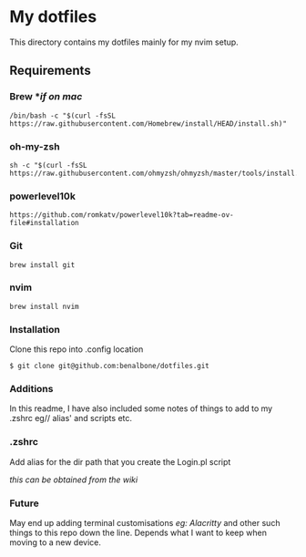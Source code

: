 # My dotfiles

This directory contains my dotfiles mainly for my nvim setup.

## Requirements

### Brew *_if on mac_

```
/bin/bash -c "$(curl -fsSL https://raw.githubusercontent.com/Homebrew/install/HEAD/install.sh)"
```

### oh-my-zsh

```
sh -c "$(curl -fsSL https://raw.githubusercontent.com/ohmyzsh/ohmyzsh/master/tools/install.sh)"
```

### powerlevel10k

```
https://github.com/romkatv/powerlevel10k?tab=readme-ov-file#installation
```

### Git

```
brew install git
```

### nvim

```
brew install nvim
```

### Installation

Clone this repo into .config location

```
$ git clone git@github.com:benalbone/dotfiles.git
```

### Additions

In this readme, I have also included some notes of things to add to my .zshrc eg// alias' and scripts etc.

### .zshrc

Add alias for the dir path that you create the Login.pl script

_this can be obtained from the wiki_

### Future

May end up adding terminal customisations _eg: Alacritty_ and other such things to this repo down the line. 
Depends what I want to keep when moving to a new device.
